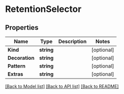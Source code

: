 # RetentionSelector

## Properties

Name | Type | Description | Notes
------------ | ------------- | ------------- | -------------
**Kind** | **string** |  | [optional] 
**Decoration** | **string** |  | [optional] 
**Pattern** | **string** |  | [optional] 
**Extras** | **string** |  | [optional] 

[[Back to Model list]](../README.md#documentation-for-models) [[Back to API list]](../README.md#documentation-for-api-endpoints) [[Back to README]](../README.md)


